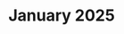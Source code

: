 # January 2025

<!---
total entries: 26

 -- 01.01.2025, Wed --
@20:00: 3.0 medium sleep, doomscrolling, day off, eat healthy, Audiobook/Podcast
  Woke up late since I went to bed at 3am. My rythm is messed up and I have little drive, found the sylvester party somewhat disappointing. The new environment after Idesbald means I need to slightly change routines again and since I am seperates on the attic from my parents, it's easy to have my own routine from them that is not as healthy. Went to Joe and Michelle in rue Mies, Mersch in the evening and we played Casconia and Conspiracy (the underwater game). We talked about how I might come back to Luxembourg and to do the "Staatsexamen A1" (for Master and Phd). It gave me a lot to think but I couldn't really come to a conclusion. I feel like Luxembourg is somewhat boring and the police is not as cool as SaaS companies or Science. I thought about what makes me happy on the way back, then I tried to distract myself from these unsolvable questions and I went to bed way too late again, at 2:00

 -- 02.01.2025, Thu --
@22:16: 3.0 medium sleep, doomscrolling, day off, climbing, eat healthy, No fap
  Mental fear of returning to sweden. But also a excited to see Jessica again. Procrastinated a lot because it felt bad to think off all the things to do and because I went to bed late and was tired. Climbed with JJ and Nicki, which was awesome. Almost flashed 6C on toprope despite being tired, def. possible when fresh and when using good technique.

 -- 04.01.2025, Sat --
@07:00: 4.0 start early (between 9-10am), medium sleep, make list, day off, eat healthy, No fap
  Travelled back to Stockholm. Did PRP. Had Indian with Jessica
@23:49: 4.0 date, give gift, cleaning, good sleep, programming, Cinema, doomscrolling, go outside, appreciate, day off, eat healthy, No fap, time together
  Had an emotional breakdown when it took me hours to try and get an ADHD appointment. I couldn't find the post it where my doctor had advised me to go for evaluation. Went to watch Conclave and had dinner facing the cinema.

 -- 05.01.2025, Sun --
@19:47: 4.0 No fap, swimming, good sleep, doomscrolling, go outside, day off, Audiobook/Podcast
  went swimming to Akeshov. Made the plan in the morning, told Jessica about it and she insisted I stick to it when I didn't feel like it, so that I maintain my mental health. Of course she was right and after swimming I felt much better. Watched "Love is blind" and had a good laugh.

 -- 06.01.2025, Mon --
@20:00: 4.0 good sleep, programming, Youtube, day off, eat healthy, No fap, time together
  Moniker with Jessica, made the Moniker countdown app, 

 -- 07.01.2025, Tue --
@21:11: 3.0 good sleep, doomscrolling, go outside, appreciate, eat healthy, No fap, gaming, time together
  First day in Stockholm where I waa on a "work schedule". I started the day by trying to get a psychologist appointment for ADHD assessment. But Brommavård Central's number told me to call back again the next day. I was a bit let down by that, so I googled psychologists and found some private ones I could use. Sveapsykologi have ADD specialists and they say they have an average diagnosis cost of 29000 SEK = 3000 EUR. I am considering doing this. I am also second guessing my relationship again and asking myself if Jessica is the right woman for me since her friends and interests are so different. Maybe this is also something to discuss with a psychologist. I brought it up with Mindler psychologist but the 30min remote sessions were always focussed on helping me formalise CBT and I lost the patience for that.   I often think that I distnace myself from Jessica. She needs to ask me "do you want to play a boardgame together?" "Do you want to play videofames together?". It is not that I wouldn't want to do things together, it's just that my favorite hobbies are not interesting to her (mushroom hunting, sports, hiking, etc). So I don't even ask or I know that if I take her with me, it's will hijack the activity somewhat.   I am very wary that if we were to have children, all of these hobbies of mine would die completly. I already feel pressure to abondon my hobbies to soent more time with her.  I picked up the ceramics, went shopping, we cooked fajitas together and played Rayman. Even though I was reluctant at first, it was fun in the end!

 -- 08.01.2025, Wed --
@23:50: 4.0 good sleep, doomscrolling, Boardgames with GF, go outside, eat healthy
  solved some emails, procrastinated on doing my Master Thesis code review.

 -- 09.01.2025, Thu --
@23:04: 4.0 good sleep, doomscrolling, Youtube, go outside, day off, climbing, eat healthy
  procrastinating like crazy. climbing with Adrian. At least I discovered that KC Solna has an excellent cafe for working and a microwave

 -- 10.01.2025, Fri --
@20:00: 4.0 sick, good sleep, programming, work day, Youtube, go outside, climbing, No fap, time together
  went to Moumo to work from 10-15, then was c'imbing from 15-17:30, then was home around 18:00. Started to feel sick, light pre-fever

 -- 11.01.2025, Sat --
@23:08: 5.0 date, swimming, good sleep, programming, doomscrolling, Youtube, go outside, sauna, appreciate, eat healthy, No fap, time together
  Centralbadet mit Jessica und anschliessend im Xulo Tacos essen

 -- 12.01.2025, Sun --
@20:00: 5.0 sick, good sleep, programming, doomscrolling, Youtube, go outside, time together
  Went for a walk with Jessica, cleaned apartment, took care of myself, managed to import my master thesis model

 -- 13.01.2025, Mon --
@22:04: 3.0 sick, good sleep, programming, doomscrolling, appreciate, time together
  got stuck on instagram. Planned Fontainebleau

 -- 14.01.2025, Tue --
@10:38: 3.0 sick, programming, movies & tv, doomscrolling
  

 -- 15.01.2025, Wed --
@10:36: 4.0 sick, good sleep, doomscrolling, sauna, climbing
  Introduction of Javier and Anja to climbing. dinner at Adrian's place. Feeling guilty because I was still sick and might have infected s.o. Later in the night had very bad cough as phlegma was loosening.

 -- 17.01.2025, Fri --
@20:00: 2.0 date, sick, medium sleep, doomscrolling, Youtube, time together
  spending whole day on couch soon scrolling. Also reading/watching about Ukraine-Russia and Isreal-Palestine. Went to buy Rituals for Mariams birthday with Jessica and eat Libanese food in City Center. Then watched Love is Blind Germany Final together.

 -- 19.01.2025, Sun --
@20:00: 5.0 swimming, good sleep, go outside, sauna, day off, eat healthy, No fap, hiking, movies & tv, time together
  A besutiful sunday with Sollentuna hike in a geoup of 7, Medley Simhal swim with Adrian and Anja, spontenous Asia Store shopping and cooking and finally Love is Blond reunion watch with Jessica. It felt like a perfect day.

 -- 20.01.2025, Mon --
@20:00: 3.0 good sleep, doomscrolling, Youtube, go outside, gaming
  Spent the whole day on the couch, because I didn't want to face responsibilities and I was a bit tired after being woken up by Jessica because I misplaced throat medocation that she needed.

 -- 21.01.2025, Tue --
@22:02: 5.0 start late (10am or later), cleaning, good sleep, programming, work day, doomscrolling, Youtube, sauna, go outside, climbing, No fap
  Amazong day, went to KI library to work on code, only problem is I procrastinated too much in the morning and cleaned up a bit and only hit the library at 13:00

 -- 22.01.2025, Wed --
@20:00: 4.0 good sleep, programming, work day, doomscrolling, Boardgames with GF, Youtube, go outside, eat healthy, No fap, time together
  Went to Brommaplan library to work. Came back hime for lunch to use Microwave. Afteresrds went into orocradtination mode. Played Tarot with Jessica in the evening.

 -- 23.01.2025, Thu --
@23:44: 4.0 read book, programming, good sleep, work day, doomscrolling, Youtube, go outside, climbing, No fap, time together
  Went to KI library but quiet late (arrived at 11:00?) Phones with my parents who asked me when I will have a job. Almost needed to cry. They said to take a decision and to stick with it. They said they are worried about me. 

 -- 24.01.2025, Fri --
@20:07: 2.0 Youtube, doomscrolling
  soent the day at home, did some shopping, played moniker with Jess and had pizza delivered. Mad st me for not doing work while she was in home office.

 -- 26.01.2025, Sun --
@20:00: 3.0 biking, swimming, good sleep, doomscrolling, Youtube, go outside, sauna, eat healthy
  Biked from 9:15 to 10 to GIH Badet, then swam until 12:00 and thenbiked back. Procrastinated aftereards but cooked some asian food.

 -- 27.01.2025, Mon --
@22:14: 4.0 time together
  Did PRP for hair at NordicHair, went to Tokyo ramen and then to the Swedish Royal Opera to see Sweeney Todd, the demon barber of Fleet Street. Opera was a bit disappointing, 3h with 30min break was hard to sit through, we had limited view because the row before us was the saem height, regretted skimping on tickets. Jessica was also displeased. The singing was ok but I couldn't understand the story oftentime. All in all was cool as a new experience and the building and set pieces where impressive but I wouldn't repeat it especially not at 600 SEK a seat.

 -- 28.01.2025, Tue --
@20:00: 3.0 Youtube, climbing, good sleep, doomscrolling
  Went climbing. Talked and climbed with Smata (Romania) and Veronika (Poland) and had a great time climbing some hard stuff.

 -- 29.01.2025, Wed --
@22:05: 3.0 medium sleep, doomscrolling, Youtube, sauna, climbing, No fap
  Procrastinated the whome day even thiugh I got up with Jessica like every morning. Told her I would go to KI library to climb, didn't do it because I was first watching a youtube video and was feeling anxious about not sending the perfect application I guess. Then I went down an instagram doomscrolling rabbit hole. When she cam back at 18, I was in the middle of cooling a chili. She was upset/disappointed, I lied and told her I went to KI library instead, she said I need the kitchen, I thought you would be in climbing. I said I can clean the kitchen if you need it, idk when the others go climbing. She shook her head and said I don't want you to come home too late and wake me up. I packed my half cut veggies and left to go climbing with the goal to climb from 19-21, which I did but I talked a lot in the changing rooms and went to sauna and then I took the bus at 22:10 and arrived home at 22:30. Climbing was awesome though, Javier, his gf Lisa, Adrian, Varhan, Stepan, Anja, Javier and Coral where all there. I had engaging conversations and climbed a 6C by using smart breaks, even though I already was c'imbing the day before :)


--->